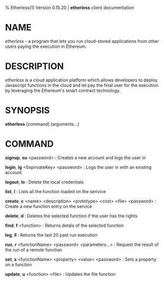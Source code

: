 % Etherless(1) Version 0.15.20 | **etherless** client documentation

NAME
====

*etherless* - a program that lets you run cloud-stored applications from other users paying the execution in Ethereum.

DESCRIPTION
====

*etherless* is a cloud application platform which allows developers to deploy Javascript functions in the cloud and let pay the final user for the execution by leveraging the Ethereum's smart contract technology.

SYNOPSIS
====
 **etherless** \[command] \[arguments...]

COMMAND
====

**signup**, **su** \<password>
: Creates a new account and logs the user in

**login**, **lg** \<0xprivateKey> \<password>
: Logs the user in with an existing account  

**logout**, **lo**
: Delete the local credentials

**list**, **l**
: Lists all the function loaded on the serivice

**create**, **c** \<name> \<description> \<prototype> \<cost> \<file> \<password>
: Create a new function entry on the service

**delete**, **d**
: Deletes the selected function if the user has the rights

**find**, **f** \<function>
: Returns detals of the selected function

**log**, **ll**
: Returns the last 20 past run execution

**run**, **r** \<functionName> \<password> \<parameters...>
: Request the result of the run of a remote function

**set**, **s** \<functionName> \<property> \<value> \<password>
: Sets a property on a function

**update**, **u** \<function> \<file>
: Updates the file function
